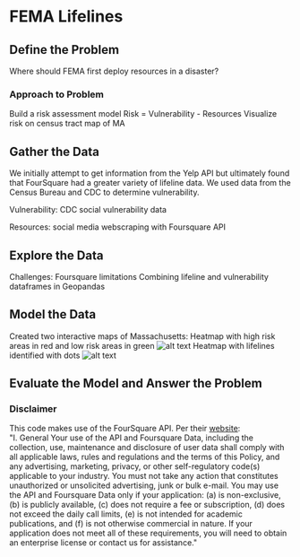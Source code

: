 # FEMA Lifelines 
## Define the Problem
Where should FEMA first deploy resources in a disaster?

### Approach to Problem
Build a risk assessment model
Risk = Vulnerability - Resources
Visualize risk on census tract map of MA
## Gather the Data

We initially attempt to get information from the Yelp API but ultimately found that FourSquare had a greater variety of lifeline data. We used data from the Census Bureau and CDC to determine vulnerability.

Vulnerability: CDC social vulnerability data

Resources: social media webscraping with Foursquare API

## Explore the Data
Challenges:
Foursquare limitations
Combining lifeline and vulnerability dataframes in Geopandas
## Model the Data
Created two interactive maps of Massachusetts:
Heatmap with high risk areas in red and low risk areas in green
![alt text](https://raw.githubusercontent.com/username/projectname/branch/path/to/img.png)
Heatmap with lifelines identified with dots
![alt text](https://raw.githubusercontent.com/username/projectname/branch/path/to/img.png)
## Evaluate the Model and Answer the Problem
### Disclaimer
This code makes use of the FourSquare API. Per their [website](https://foursquare.com/legal/api/platformpolicy):
<br>"I. General
Your use of the API and Foursquare Data, including the collection, use, maintenance and disclosure of user data shall comply with all applicable laws, rules and regulations and the terms of this Policy, and any advertising, marketing, privacy, or other self-regulatory code(s) applicable to your industry.
You must not take any action that constitutes unauthorized or unsolicited advertising, junk or bulk e-mail.
You may use the API and Foursquare Data only if your application: (a) is non-exclusive, (b) is publicly available, (c) does not require a fee or subscription, (d) does not exceed the daily call limits, (e) is not intended for academic publications, and (f) is not otherwise commercial in nature. If your application does not meet all of these requirements, you will need to obtain an enterprise license or contact us for assistance."
